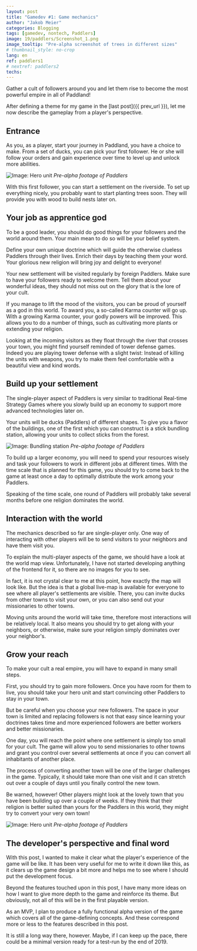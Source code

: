 ```yaml
---
layout: post
title: "Gamedev #1: Game mechanics"
author: "Jakob Meier"
categories: Blogging
tags: [gamedev, nontech, Paddlers]
image: 19/paddlers/Screenshot_1.png
image_tooltip: "Pre-alpha screenshot of trees in different sizes"
# thumbnail_style: no-crop
lang: en
ref: paddlers1
# nextref: paddlers2
techs: 
---
```


<p class="intro">Gather a cult of followers around you and let them rise to become the most powerful empire in all of Paddland!</p>

After defining a theme for my game in the [last post]({{ prev_url }}), let me now describe the gameplay from a player's perspective.

## Entrance
As you, as a player, start your journey in Paddland, you have a choice to make. 
From a set of ducks, you can pick your first follower.
He or she will follow your orders and gain experience over time to level up and unlock more abilities.

![Image: Hero unit](/assets/img/19/paddlers/roger.svg#center)
*Pre-alpha footage of Paddlers*

With this first follower, you can start a settlement on the riverside. 
To set up everything nicely, you probably want to start planting trees soon. 
They will provide you with wood to build nests later on.

## Your job as apprentice god
To be a good leader, you should do good things for your followers and the world around them.
Your main mean to do so will be your belief system.

Define your own unique doctrine which will guide the otherwise clueless Paddlers through their lives. 
Enrich their days by teaching them your word. Your glorious new religion will bring joy and delight to everyone!

<!-- [Image of temple?] -->

Your new settlement will be visited regularly by foreign Paddlers.
Make sure to have your followers ready to welcome them. 
Tell them about your wonderful ideas, they should not miss out on the glory that is the lore of your cult.

If you manage to lift the mood of the visitors, you can be proud of yourself as a god in this world.
To award you, a so-called Karma counter will go up. 
With a growing Karma counter, your godly powers will be improved. This allows you to do a number of things, such as cultivating more plants or extending your religion.

Looking at the incoming visitors as they float through the river that crosses your town, you might find yourself reminded of tower defense games.
Indeed you are playing tower defense with a slight twist: Instead of killing the units with weapons, you try to make them feel comfortable with a beautiful view and kind words.

## Build up your settlement
The single-player aspect of Paddlers is very similar to traditional Real-time Strategy Games where you slowly build up an economy to support more advanced technologies later on.

Your units will be ducks (Paddlers) of different shapes. To give you a flavor of the buildings, one of the first which you can construct is a stick bundling station, allowing your units to collect sticks from the forest.

![Image: Bundling station](/assets/img/19/paddlers/bundling_station.png#center)
*Pre-alpha footage of Paddlers*

To build up a larger economy, you will need to spend your resources wisely and task your followers to work in different jobs at different times.
With the time scale that is planned for this game, you should try to come back to the game at least once a day to optimally distribute the work among your Paddlers.

Speaking of the time scale, one round of Paddlers will probably take several months before one religion dominates the world.

## Interaction with the world
The mechanics described so far are single-player only.
One way of interacting with other players will be to send visitors to your neighbors and have them visit you.

To explain the multi-player aspects of the game, we should have a look at the world map view. 
Unfortunately, I have not started developing anything of the frontend for it, so there are no images for you to see.

In fact, it is not crystal clear to me at this point, how exactly the map will look like.
But the idea is that a global live-map is available for everyone to see where all player's settlements are visible.
There, you can invite ducks from other towns to visit your own, or you can also send out your missionaries to other towns.

Moving units around the world will take time, therefore most interactions will be relatively local.
It also means you should try to get along with your neighbors, or otherwise, make sure your religion simply dominates over your neighbor's.

## Grow your reach
To make your cult a real empire, you will have to expand in many small steps.

First, you should try to gain more followers. 
Once you have room for them to live, you should take your hero unit and start convincing other Paddlers to stay in your town.

But be careful when you choose your new followers. 
The space in your town is limited and replacing followers is not that easy since learning your doctrines takes time and more experienced followers are better workers and better missionaries.

One day, you will reach the point where one settlement is simply too small for your cult. 
The game will allow you to send missionaries to other towns and grant you control over several settlements at once if you can convert all inhabitants of another place.

The process of converting another town will be one of the larger challenges in the game. 
Typically, it should take more than one visit and it can stretch out over a couple of days until you finally control the new town.

Be warned, however! Other players might look at the lovely town that you have been building up over a couple of weeks.
If they think that their religion is better suited than yours for the Paddlers in this world, they might try to convert your very own town!

![Image: Hero unit](/assets/img/19/paddlers/happy_heart.svg#center)
*Pre-alpha footage of Paddlers*

## The developer's perspective and final word
With this post, I wanted to make it clear what the player's experience of the game will be like.
It has been very useful for me to write it down like this, as it clears up the game design a bit more and helps me to see where I should put the development focus.

Beyond the features touched upon in this post, I have many more ideas on how I want to give more depth to the game and reinforce its theme.
But obviously, not all of this will be in the first playable version. 

As an MVP, I plan to produce a fully functional alpha version of the game which covers all of the game-defining concepts. And these correspond more or less to the features described in this post.

It is still a long way there, however.
Maybe, if I can keep up the pace, there could be a minimal version ready for a test-run by the end of 2019.